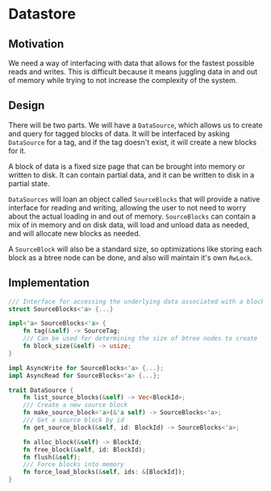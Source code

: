 # Datastore

## Motivation
We need a way of interfacing with data that allows for the fastest possible reads and writes. This is difficult because it means juggling data in and out of memory while trying to not increase the complexity of the system.

## Design
There will be two parts. We will have a `DataSource`, which allows us to create and query for tagged blocks of data. It will be interfaced by asking `DataSource` for a tag, and if the tag doesn't exist, it will create a new blocks for it.

A block of data is a fixed size page that can be brought into memory or written to disk. It can contain partial data, and it can be written to disk in a partial state.

`DataSources` will loan an object called `SourceBlocks` that will provide a native interface for reading and writing, allowing the user to not need to worry about the actual loading in and out of memory. `SourceBlocks` can contain a mix of in memory and on disk data, will load and unload data as needed, and will allocate new blocks as needed.

A `SourceBlock` will also be a standard size, so optimizations like storing each block as a btree node can be done, and also will maintain it's own `RwLock`. 


## Implementation

```rs
/// Interface for accessing the underlying data associated with a block
struct SourceBlocks<'a> {...}

impl<'a> SourceBlocks<'a> {
    fn tag(&self) -> SourceTag;
    /// Can be used for determining the size of btree nodes to create
    fn block_size(&self) -> usize;
}

impl AsyncWrite for SourceBlocks<'a> {...};
impl AsyncRead for SourceBlocks<'a> {...};

trait DataSource {
    fn list_source_blocks(&self) -> Vec<BlockId>;
    /// Create a new source block
    fn make_source_block<'a>(&'a self) -> SourceBlocks<'a>;
    /// Get a source block by id
    fn get_source_block(&self, id: BlockId) -> SourceBlocks<'a>;

    fn alloc_block(&self) -> BlockId;
    fn free_block(&self, id: BlockId);
    fn flush(&self);
    /// Force blocks into memory
    fn force_load_blocks(&self, ids: &[BlockId]);
}
```